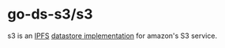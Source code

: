 # go-ds-s3/s3
s3 is an [IPFS](https://ipfs.io) [datastore implementation](https://github.com/ipfs/go-datastore) for amazon's S3 service.

